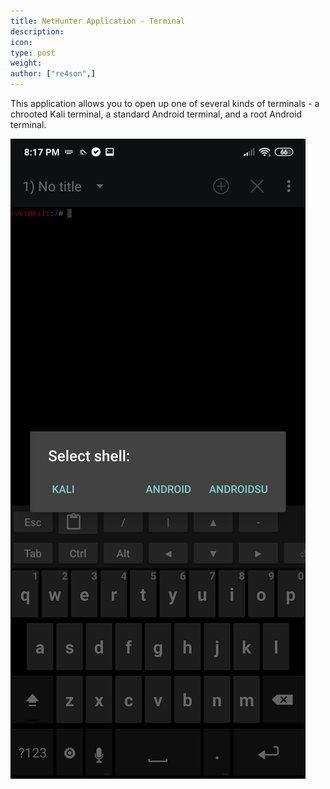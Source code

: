 ```yaml
---
title: NetHunter Application - Terminal
description:
icon:
type: post
weight:
author: ["re4son",]
---
```


This application allows you to open up one of several kinds of terminals - a chrooted Kali terminal, a standard Android terminal, and a root Android terminal.

![](./nethunter-terminal.png)
